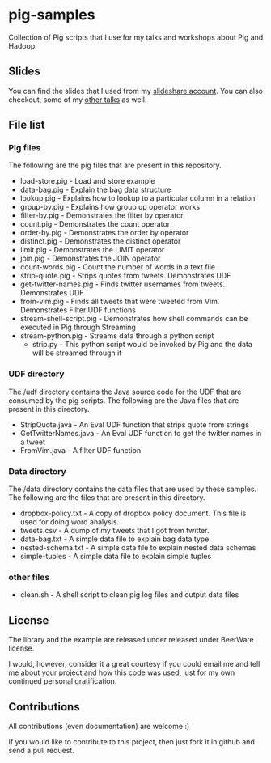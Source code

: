 pig-samples
===========

Collection of Pig scripts that I use for my talks and workshops about Pig and Hadoop.

## Slides

You can find the slides that I used from my [slideshare account](http://www.slideshare.net/Sudar/pig-workshop). You can also checkout, some of my [other talks](http://sudarmuthu.com/my-talks) as well.

## File list

### Pig files

The following are the pig files that are present in this repository.

- load-store.pig - Load and store example
- data-bag.pig - Explain the bag data structure
- lookup.pig - Explains how to lookup to a particular column in a relation
- group-by.pig - Explains how group up operator works
- filter-by.pig - Demonstrates the filter by operator
- count.pig - Demonstrates the count operator
- order-by.pig - Demonstrates the order by operator
- distinct.pig - Demonstrates the distinct operator
- limit.pig - Demonstrates the LIMIT operator
- join.pig - Demonstrates the JOIN operator
- count-words.pig - Count the number of words in a text file
- strip-quote.pig - Strips quotes from tweets. Demonstrates UDF
- get-twitter-names.pig - Finds twitter usernames from tweets. Demonstrates UDF
- from-vim.pig - Finds all tweets that were tweeted from Vim. Demonstrates Filter UDF functions
- stream-shell-script.pig - Demonstrates how shell commands can be executed in Pig through Streaming
- stream-python.pig - Streams data through a python script 
    - strip.py - This python script would be invoked by Pig and the data will be streamed through it

### UDF directory

The /udf directory contains the Java source code for the UDF that are consumed by the pig scripts. The following are the Java files that are present in this directory.

- StripQuote.java - An Eval UDF function that strips quote from strings
- GetTwitterNames.java - An Eval UDF function to get the twitter names in a tweet
- FromVim.java - A filter UDF function

### Data directory

The /data directory contains the data files that are used by these samples. The following are the files that are present in this directory.

- dropbox-policy.txt - A copy of dropbox policy document. This file is used for doing word analysis.
- tweets.csv - A dump of my tweets that I got from twitter. 
- data-bag.txt - A simple data file to explain bag data type
- nested-schema.txt - A simple data file to explain nested data schemas
- simple-tuples - A simple data file to explain simple tuples

### other files

- clean.sh - A shell script to clean pig log files and output data files

## License

The library and the example are released under released under BeerWare license.

I would, however, consider it a great courtesy if you could email me and tell me about your project and how this code was used, just for my own continued personal gratification.

## Contributions

All contributions (even documentation) are welcome :)

If you would like to contribute to this project, then just fork it in github and send a pull request.
